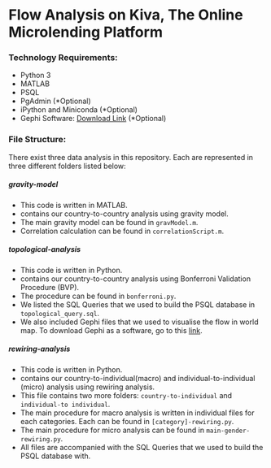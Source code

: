 # Flow Analysis on Kiva, The Online Microlending Platform
### Technology Requirements:
- Python 3
- MATLAB
- PSQL
- PgAdmin (*Optional)
- iPython and Miniconda (*Optional)
- Gephi Software: [Download Link](https://gephi.org/users/download/) (*Optional)
### File Structure:
There exist three data analysis in this repository. Each are represented in three different folders listed below:
##### gravity-model 
- This code is written in MATLAB.
- contains our country-to-country analysis using gravity model. 
- The main gravity model can be found in `gravModel.m`.
- Correlation calculation can be found in `correlationScript.m`.
##### topological-analysis
- This code is written in Python.
- contains our country-to-country analysis using Bonferroni Validation Procedure (BVP).
- The procedure can be found in `bonferroni.py`.
- We listed the SQL Queries that we used to build the PSQL database in `topological_query.sql`.
- We also included Gephi files that we used to visualise the flow in world map. To download Gephi as a software, go to this [link](https://gephi.org/users/download/).
##### rewiring-analysis
- This code is written in Python.
- contains our country-to-individual(macro) and individual-to-individual (micro) analysis using rewiring analysis.
- This file contains two more folders: `country-to-individual` and `individual-to individual`.
- The main procedure for macro analysis is written in individual files for each categories. Each can be found in `[category]-rewiring.py`.
- The main procedure for micro analysis can be found in `main-gender-rewiring.py`.
- All files are accompanied with the SQL Queries that we used to build the PSQL database with.
